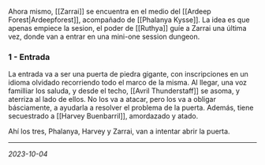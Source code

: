 
Ahora mismo, [[Zarrai]] se encuentra en el medio del [[Ardeep Forest|Ardeepforest]], acompañado de [[Phalanya Kysse]]. La idea es que apenas empiece la sesion, el poder de [[Ruthya]] guíe a Zarrai una última vez, donde van a entrar en una mini-one session dungeon.

### 1 - Entrada

La entrada va a ser una puerta de piedra gigante, con inscripciones en un idioma olvidado recorriendo todo el marco de la misma. Al llegar, una voz familliar los saluda, y desde el techo, [[Avril Thunderstaff]] se asoma, y aterriza al lado de ellos. No los va a atacar, pero los va a obligar básciamente, a ayudarla a resolver el problema de la puerta. Además, tiene secuestrado a [[Harvey Buenbarril]], amordazado y atado.

Ahí los tres, Phalanya, Harvey y Zarrai, van a intentar abrir la puerta.

---
*2023-10-04*


